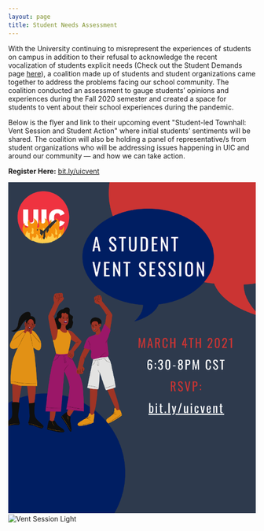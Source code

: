 ```yaml
---
layout: page
title: Student Needs Assessment
---
```


With the University continuing to misrepresent the experiences of students on campus in addition to their refusal to acknowledge the recent vocalization of students explicit needs (Check out the Student Demands page [here](https://dragondebt.com/student-demands/)), a coalition made up of students and student organizations came together to address the problems facing our school community. The coalition conducted an assessment to gauge students’ opinions and experiences during the Fall 2020 semester and created a space for students to vent about their school experiences during the pandemic.

Below is the flyer and link to their upcoming event "Student-led Townhall: Vent Session and Student Action" where initial students’ sentiments will be shared. The coalition will also be holding a panel of representative/s from student organizations who will be addressing issues happening in UIC and around our community — and how we can take action.

**Register Here:** [bit.ly/uicvent](https://bit.ly/uicvent)

![Vent Session Dark](/public/images/shares/vent-session-dark.png#center) ![Vent Session Light](/public/images/shares/vents-session-dark.png#center)
